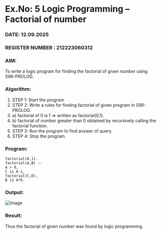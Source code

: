 # Ex.No: 5   Logic Programming – Factorial of number   
### DATE: 12.09.2025                                                                          
### REGISTER NUMBER : 212223060312
### AIM: 
To  write  a logic program for finding the factorial of given number using SWI-PROLOG. 
### Algorithm:
1. STEP 1: Start the program
2. STEP 2:  Write a rules for finding factorial of given program in SWI-PROLOG.
3.   a)	factorial of 0 is 1 => written as factorial(0,1).
4.   b)	factorial of number greater than 0 obtained by recursively calling the factorial    function.
5. STEP 3: Run the program  to find answer of  query.
6. STEP 4: Stop the program.

### Program:
```
factorial(0,1).
factorial(A,B) :-
A > 0,
C is A-1,
factorial(C,D),  
B is A*D.
```


### Output:
![image](<img width="1919" height="1013" alt="Screenshot 2025-09-12 092947" src="https://github.com/user-attachments/assets/74312bb5-7790-4de3-9d83-6df572646e70" />)



### Result:
Thus the factorial of given number was found by logic programming. 
